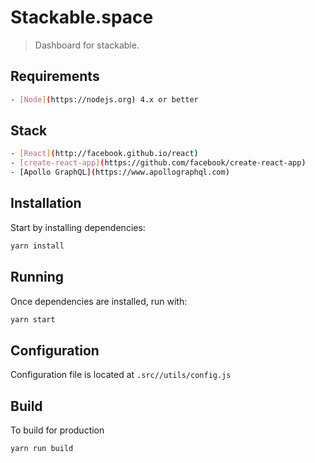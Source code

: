 # Stackable.space

> Dashboard for stackable.

## Requirements
```bash
- [Node](https://nodejs.org) 4.x or better
```

## Stack
```bash
- [React](http://facebook.github.io/react)
- [create-react-app](https://github.com/facebook/create-react-app)
- [Apollo GraphQL](https://www.apollographql.com)
```

## Installation

Start by installing dependencies:

```sh
yarn install
```

## Running

Once dependencies are installed, run with:

```sh
yarn start
```

## Configuration

Configuration file is located at `.src//utils/config.js`

## Build

To build for production

```sh
yarn run build
```
